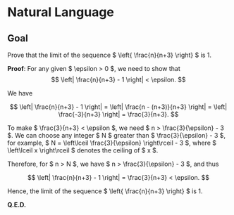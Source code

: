 # Natural Language

## Goal

Prove that the limit of the sequence $ \left\{ \frac{n}{n+3} \right\} $ is 1.

**Proof**: For any given $ \epsilon > 0 $, we need to show that
$$
\left| \frac{n}{n+3} - 1 \right| < \epsilon.
$$

We have

$$
\left| \frac{n}{n+3} - 1 \right| = \left| \frac{n - (n+3)}{n+3} \right| = \left| \frac{-3}{n+3} \right| = \frac{3}{n+3}.
$$

To make $ \frac{3}{n+3} < \epsilon $, we need $ n > \frac{3}{\epsilon} - 3 $. We can choose any integer $ N $ greater than $ \frac{3}{\epsilon} - 3 $, for example, $ N = \left\lceil \frac{3}{\epsilon} \right\rceil - 3 $, where $ \left\lceil x \right\rceil $ denotes the ceiling of $ x $.

Therefore, for $ n > N $, we have $ n > \frac{3}{\epsilon} - 3 $, and thus

$$
\left| \frac{n}{n+3} - 1 \right| = \frac{3}{n+3} < \epsilon.
$$

Hence, the limit of the sequence $ \left\{ \frac{n}{n+3} \right\} $ is 1.

**Q.E.D.**